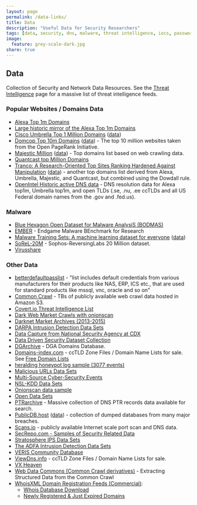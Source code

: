 ```yaml
---
layout: page
permalink: /data-links/
title: Data
description: "Useful Data for Security Researchers"
tags: [data, security, dns, malware, threat intelligence, iocs, passwords]
image:
  feature: grey-scale-dark.jpg
share: true
---
```


## Data

Collection of Security and Network Data Resources.  See the [Threat Intelligence](/threat-intelligence/) page for a massive list of threat intelligence feeds.

### Popular Websites / Domains Data

* [Alexa Top 1m Domains](http://s3.amazonaws.com/alexa-static/top-1m.csv.zip)
* [Large historic mirror of the Alexa Top 1m Domains](https://web.archive.org/web/*/http://s3.amazonaws.com/alexa-static/top-1m.csv.zip)
* [Cisco Umbrella Top 1 Million Domains](https://blog.opendns.com/2016/12/14/cisco-umbrella-1-million/) ([data](http://s3-us-west-1.amazonaws.com/umbrella-static/top-1m.csv.zip))
* [Domcop Top 10m Domains](https://www.domcop.com/top-10-million-websites) ([data](https://www.domcop.com/files/top/top10milliondomains.csv.zip)) - The top 10 million websites taken from the Open PageRank Initiative.
* [Majestic Million](https://majestic.com/reports/majestic-million) ([data](http://downloads.majestic.com/majestic_million.csv)) - Top domains list based on web crawling data.
* [Quantcast top Million Domains](https://ak.quantcast.com/quantcast-top-sites.zip)
* [Tranco: A Research-Oriented Top Sites Ranking Hardened Against Manipulation](https://tranco-list.eu/) ([data](https://tranco-list.eu/top-1m.csv.zip)) - another top domains list derived from Alexa, Umbrella, Majestic, and Quantcast, but combined using the Dowdall rule.
* [OpenIntel Historic active DNS data](https://data.openintel.nl/data/) - DNS resolution data for Alexa top1m, Umbrella top1m, and open TLDs (.se, .nu, .ee ccTLDs and all US Federal domain names from the .gov and .fed.us).

### Malware

* [Blue Hexagon Open Dataset for Malware AnalysiS (BODMAS)](https://whyisyoung.github.io/BODMAS/)
* [EMBER](https://github.com/elastic/ember) - Endgame Malware BEnchmark for Research
* [Malware Training Sets: A machine learning dataset for everyone](http://marcoramilli.blogspot.cz/2016/12/malware-training-sets-machine-learning.html) ([data](https://github.com/marcoramilli/MalwareTrainingSets))
* [SoReL-20M](https://github.com/sophos-ai/SOREL-20M) - Sophos-ReversingLabs 20 Million dataset.
* [Virusshare](https://virusshare.com/)

### Other Data

* [betterdefaultpasslist](https://github.com/govolution/betterdefaultpasslist) - "list includes default credentials from various manufacturers for their products like NAS, ERP, ICS etc., that are used for standard products like mssql, vnc, oracle and so on"
* [Common Crawl](http://commoncrawl.org/) - TBs of publicly available web crawl data hosted in Amazon S3.
* [Covert.io Threat Intelligence List](/threat-intelligence/)
* [Dark Web Market Crawls with onionscan](https://polecat.mascherari.press/onionscan/dark-web-data-dumps)
* [Darknet Market Archives (2013-2015)](https://www.gwern.net/Black-market%20archives)
* [DARPA Intrusion Detection Data Sets](https://www.ll.mit.edu/ideval/data/)
* [Data Capture from National Security Agency at CDX](http://www.westpoint.edu/crc/SitePages/DataSets.aspx)
* [Data Driven Security Dataset Collection](http://datadrivensecurity.info/blog/pages/dds-dataset-collection.html)
* [DGArchive](https://dgarchive.caad.fkie.fraunhofer.de/site/) - DGA Domains Database.
* [Domains-index.com](https://domains-index.com/) - ccTLD Zone Files / Domain Name Lists for sale.  See [Free Domain Lists](https://domains-index.com/downloads/category/free/)
* [heralding honeypot log sample (3077 events)](/data/heralding_activity.log.gz)
* [Malicious URLs Data Sets](http://sysnet.ucsd.edu/projects/url/)
* [Multi-Source Cyber-Security Events](http://csr.lanl.gov/data/cyber1/)
* [NSL-KDD Data Sets](https://github.com/defcom17/NSL_KDD)
* [Onionscan data sample](https://github.com/automatingosint/osint_public/tree/master/onionrunner)
* [Open Data Sets](http://csr.lanl.gov/data/)
* [PTRarchive](http://ptrarchive.com/) - Massive collection of DNS PTR records data available for search.
* [PublicDB.host](https://publicdb.host/index.php) ([data](https://cdn.publicdb.host/)) - collection of dumped databases from many major breaches.
* [Scans.io](https://scans.io/) - publicly available Internet scale port scan and DNS data.
* [SecRepo.com - Samples of Security Related Data](http://www.secrepo.com/)
* [Stratosphere IPS Data Sets](https://stratosphereips.org/category/dataset.html)
* [The ADFA Intrusion Detection Data Sets](https://www.unsw.adfa.edu.au/australian-centre-for-cyber-security/cybersecurity/ADFA-IDS-Datasets/)
* [VERIS Community Database](https://github.com/vz-risk/VCDB)
* [ViewDns.info](http://viewdns.info/data/) - ccTLD Zone Files / Domain Name Lists for sale.
* [VX Heaven](http://vxheaven.org/faq.php)
* [Web Data Commons (Common Crawl derivatives)](http://webdatacommons.org/) - Extracting Structured Data from the Common Crawl
* [WhoisXML Domain Registration Feeds (Commercial)](https://www.whoisxmlapi.com):
    * [Whois Database Download](https://www.whoisxmlapi.com/whois-database-download.php)
    * [Newly Registered & Just Expired Domains](https://www.whoisxmlapi.com/newly-registered-domains.php)
